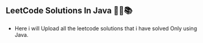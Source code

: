 ## LeetCode Solutions In Java 👨‍💻📚

- Here i will Upload all the leetcode solutions that i have solved Only using Java.
